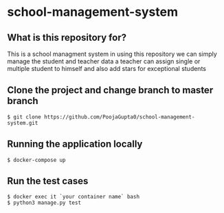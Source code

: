 # school-management-system
## What is this repository for? ###
This is a school managment system in using this repository we can simply manage the student and teacher data a teacher can assign single or multiple student to himself and also add stars for exceptional students

## Clone the project and change branch to master branch
    $ git clone https://github.com/PoojaGupta0/school-management-system.git
   
     
## Running the application locally
    $ docker-compose up

## Run the test cases
    $ docker exec it `your container name` bash
    $ python3 manage.py test
        
